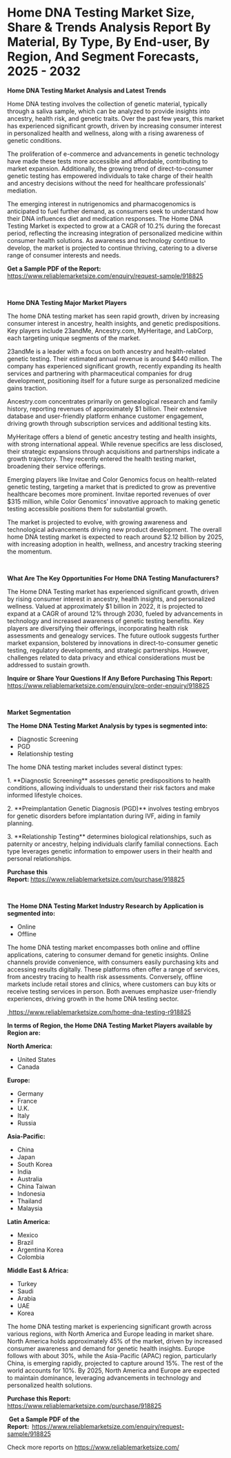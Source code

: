 <p><h1>Home DNA Testing Market Size, Share & Trends Analysis Report By Material, By Type, By End-user, By Region, And Segment Forecasts, 2025 - 2032</h1></p><p><strong>Home DNA Testing Market Analysis and Latest Trends</strong></p>
<p><p>Home DNA testing involves the collection of genetic material, typically through a saliva sample, which can be analyzed to provide insights into ancestry, health risk, and genetic traits. Over the past few years, this market has experienced significant growth, driven by increasing consumer interest in personalized health and wellness, along with a rising awareness of genetic conditions. </p><p>The proliferation of e-commerce and advancements in genetic technology have made these tests more accessible and affordable, contributing to market expansion. Additionally, the growing trend of direct-to-consumer genetic testing has empowered individuals to take charge of their health and ancestry decisions without the need for healthcare professionals' mediation.</p><p>The emerging interest in nutrigenomics and pharmacogenomics is anticipated to fuel further demand, as consumers seek to understand how their DNA influences diet and medication responses. The Home DNA Testing Market is expected to grow at a CAGR of 10.2% during the forecast period, reflecting the increasing integration of personalized medicine within consumer health solutions. As awareness and technology continue to develop, the market is projected to continue thriving, catering to a diverse range of consumer interests and needs.</p></p>
<p><strong>Get a Sample PDF of the Report:&nbsp;</strong> <a href="https://www.reliablemarketsize.com/enquiry/request-sample/918825?utm_campaign=2445&utm_medium=2&utm_source=Github&utm_content=ia&utm_term=06032025&utm_id=home-dna-testing">https://www.reliablemarketsize.com/enquiry/request-sample/918825</a></p>
<p>&nbsp;</p>
<p><strong>Home DNA Testing Major Market Players</strong></p>
<p><p>The home DNA testing market has seen rapid growth, driven by increasing consumer interest in ancestry, health insights, and genetic predispositions. Key players include 23andMe, Ancestry.com, MyHeritage, and LabCorp, each targeting unique segments of the market.</p><p>23andMe is a leader with a focus on both ancestry and health-related genetic testing. Their estimated annual revenue is around $440 million. The company has experienced significant growth, recently expanding its health services and partnering with pharmaceutical companies for drug development, positioning itself for a future surge as personalized medicine gains traction.</p><p>Ancestry.com concentrates primarily on genealogical research and family history, reporting revenues of approximately $1 billion. Their extensive database and user-friendly platform enhance customer engagement, driving growth through subscription services and additional testing kits.</p><p>MyHeritage offers a blend of genetic ancestry testing and health insights, with strong international appeal. While revenue specifics are less disclosed, their strategic expansions through acquisitions and partnerships indicate a growth trajectory. They recently entered the health testing market, broadening their service offerings.</p><p>Emerging players like Invitae and Color Genomics focus on health-related genetic testing, targeting a market that is predicted to grow as preventive healthcare becomes more prominent. Invitae reported revenues of over $315 million, while Color Genomics’ innovative approach to making genetic testing accessible positions them for substantial growth.</p><p>The market is projected to evolve, with growing awareness and technological advancements driving new product development. The overall home DNA testing market is expected to reach around $2.12 billion by 2025, with increasing adoption in health, wellness, and ancestry tracking steering the momentum.</p></p>
<p>&nbsp;</p>
<p><strong>What Are The Key Opportunities For Home DNA Testing Manufacturers?</strong></p>
<p><p>The Home DNA Testing market has experienced significant growth, driven by rising consumer interest in ancestry, health insights, and personalized wellness. Valued at approximately $1 billion in 2022, it is projected to expand at a CAGR of around 12% through 2030, fueled by advancements in technology and increased awareness of genetic testing benefits. Key players are diversifying their offerings, incorporating health risk assessments and genealogy services. The future outlook suggests further market expansion, bolstered by innovations in direct-to-consumer genetic testing, regulatory developments, and strategic partnerships. However, challenges related to data privacy and ethical considerations must be addressed to sustain growth.</p></p>
<p><strong>Inquire or Share Your Questions If Any Before Purchasing This Report:</strong> <a href="https://www.reliablemarketsize.com/enquiry/pre-order-enquiry/918825?utm_campaign=2445&utm_medium=2&utm_source=Github&utm_content=ia&utm_term=06032025&utm_id=home-dna-testing">https://www.reliablemarketsize.com/enquiry/pre-order-enquiry/918825</a></p>
<p>&nbsp;</p>
<p><strong>Market Segmentation</strong></p>
<p><strong>The Home DNA Testing Market Analysis by types is segmented into:</strong></p>
<p><ul><li>Diagnostic Screening</li><li>PGD</li><li>Relationship testing</li></ul></p>
<p><p>The home DNA testing market includes several distinct types: </p><p>1. **Diagnostic Screening** assesses genetic predispositions to health conditions, allowing individuals to understand their risk factors and make informed lifestyle choices. </p><p>2. **Preimplantation Genetic Diagnosis (PGD)** involves testing embryos for genetic disorders before implantation during IVF, aiding in family planning. </p><p>3. **Relationship Testing** determines biological relationships, such as paternity or ancestry, helping individuals clarify familial connections. Each type leverages genetic information to empower users in their health and personal relationships.</p></p>
<p><strong>Purchase this Report:&nbsp;</strong><a href="https://www.reliablemarketsize.com/purchase/918825?utm_campaign=2445&utm_medium=2&utm_source=Github&utm_content=ia&utm_term=06032025&utm_id=home-dna-testing">https://www.reliablemarketsize.com/purchase/918825</a></p>
<p>&nbsp;</p>
<p><strong>The Home DNA Testing Market Industry Research by Application is segmented into:</strong></p>
<p><ul><li>Online</li><li>Offline</li></ul></p>
<p><p>The home DNA testing market encompasses both online and offline applications, catering to consumer demand for genetic insights. Online channels provide convenience, with consumers easily purchasing kits and accessing results digitally. These platforms often offer a range of services, from ancestry tracing to health risk assessments. Conversely, offline markets include retail stores and clinics, where customers can buy kits or receive testing services in person. Both avenues emphasize user-friendly experiences, driving growth in the home DNA testing sector.</p></p>
<p><a href="https://www.reliablemarketsize.com/home-dna-testing-r918825?utm_campaign=2445&utm_medium=2&utm_source=Github&utm_content=ia&utm_term=06032025&utm_id=home-dna-testing">&nbsp;https://www.reliablemarketsize.com/home-dna-testing-r918825</a></p>
<p><strong>In terms of Region, the Home DNA Testing Market Players available by Region are:</strong></p>
<p>
    <p> <strong> North America: </strong>
        <ul>
            <li>United States</li>
            <li>Canada</li>
        </ul>
        </p> 
    <p> <strong> Europe: </strong>
        <ul>
            <li>Germany</li>
            <li>France</li>
            <li>U.K.</li>
            <li>Italy</li>
            <li>Russia</li>
        </ul>
        </p> 
    <p> <strong> Asia-Pacific: </strong>
        <ul>
            <li>China</li>
            <li>Japan</li>
            <li>South Korea</li>
            <li>India</li>
            <li>Australia</li>
            <li>China Taiwan</li>
            <li>Indonesia</li>
            <li>Thailand</li>
            <li>Malaysia</li>
        </ul>
        </p> 
    <p> <strong> Latin America: </strong>
        <ul>
            <li>Mexico</li>
            <li>Brazil</li>
            <li>Argentina Korea</li>
            <li>Colombia</li>
        </ul>
        </p> 
    <p> <strong> Middle East & Africa: </strong>
        <ul>
            <li>Turkey</li>
            <li>Saudi</li>
            <li>Arabia</li>
            <li>UAE</li>
            <li>Korea</li>
        </ul>
    </p>
    </p>
<p><p>The home DNA testing market is experiencing significant growth across various regions, with North America and Europe leading in market share. North America holds approximately 45% of the market, driven by increased consumer awareness and demand for genetic health insights. Europe follows with about 30%, while the Asia-Pacific (APAC) region, particularly China, is emerging rapidly, projected to capture around 15%. The rest of the world accounts for 10%. By 2025, North America and Europe are expected to maintain dominance, leveraging advancements in technology and personalized health solutions.</p></p>
<p><strong>Purchase this Report: </strong><a href="https://www.reliablemarketsize.com/purchase/918825?utm_campaign=2445&utm_medium=2&utm_source=Github&utm_content=ia&utm_term=06032025&utm_id=home-dna-testing">https://www.reliablemarketsize.com/purchase/918825</a></p>
<p>&nbsp;<strong>Get a Sample PDF of the Report:&nbsp;&nbsp;</strong><a href="https://www.reliablemarketsize.com/enquiry/request-sample/918825?utm_campaign=2445&utm_medium=2&utm_source=Github&utm_content=ia&utm_term=06032025&utm_id=home-dna-testing">https://www.reliablemarketsize.com/enquiry/request-sample/918825</a></p>
<p><strong></strong></p>
<p>Check more reports on <a href="https://www.reliablemarketsize.com/?utm_campaign=2445&utm_medium=2&utm_source=Github&utm_content=ia&utm_term=06032025&utm_id=home-dna-testing">https://www.reliablemarketsize.com/</a></p>